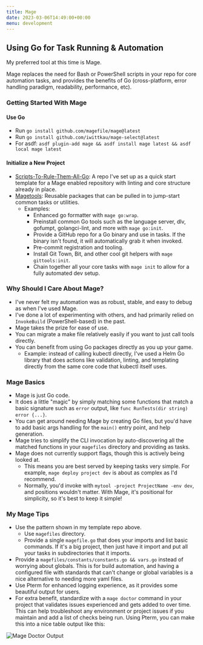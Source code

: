 ```yaml
---
title: Mage
date: 2023-03-06T14:49:00+00:00
menu: development
---
```


## Using Go for Task Running & Automation

My preferred tool at this time is Mage.

Mage replaces the need for Bash or PowerShell scripts in your repo for core automation tasks, and provides the benefits of Go (cross-platform, error handling paradigm, readability, performance, etc).

### Getting Started With Mage

#### Use Go

- Run `go install github.com/magefile/mage@latest`
- Run `go install github.com/iwittkau/mage-select@latest`
- For asdf: `asdf plugin-add mage && asdf install mage latest && asdf local mage latest`

#### Initialize a New Project

- [Scripts-To-Rule-Them-All-Go](https://github.com/sheldonhull/scripts-to-rule-them-all-go): A repo I've set up as a quick start template for a Mage enabled repository with linting and core structure already in place.
- [Magetools](https://github.com/sheldonhull/magetools): Reusable packages that can be pulled in to jump-start common tasks or utilities.
  - Examples:
    - Enhanced go formatter with `mage go:wrap`.
    - Preinstall common Go tools such as the language server, dlv, gofumpt, golangci-lint, and more with `mage go:init`.
    - Provide a GitHub repo for a Go binary and use in tasks. If the binary isn't found, it will automatically grab it when invoked.
    - Pre-commit registration and tooling.
    - Install Git Town, Bit, and other cool git helpers with `mage gittools:init`.
    - Chain together all your core tasks with `mage init` to allow for a fully automated dev setup.

### Why Should I Care About Mage?

- I've never felt my automation was as robust, stable, and easy to debug as when I've used Mage.
- I've done a lot of experimenting with others, and had primarily relied on `InvokeBuild` (PowerShell-based) in the past.
- Mage takes the prize for ease of use.
- You can migrate a make file relatively easily if you want to just call tools directly.
- You can benefit from using Go packages directly as you up your game.
  - Example: instead of calling kubectl directly, I've used a Helm Go library that does actions like validation, linting, and templating directly from the same core code that kubectl itself uses.

### Mage Basics

- Mage is just Go code.
- It does a little "magic" by simply matching some functions that match a basic signature such as `error` output, like `func RunTests(dir string) error {...}`.
- You can get around needing Mage by creating Go files, but you'd have to add basic args handling for the `main()` entry point, and help generation.
- Mage tries to simplify the CLI invocation by auto-discovering all the matched functions in your `magefiles` directory and providing as tasks.
- Mage does not currently support flags, though this is actively being looked at.
  - This means you are best served by keeping tasks very simple. For example, `mage deploy project dev` is about as complex as I'd recommend.
  - Normally, you'd invoke with `mytool -project ProjectName -env dev`, and positions wouldn't matter. With Mage, it's positional for simplicity, so it's best to keep it simple!

### My Mage Tips

- Use the pattern shown in my template repo above.
  - Use `magefiles` directory.
  - Provide a single `magefile.go` that does your imports and list basic commands. If it's a big project, then just have it import and put all your tasks in subdirectories that it imports.
- Provide a `magefiles/constants/constants.go && vars.go` instead of worrying about globals.
  This is for build automation, and having a configured file with standards that can't change or global variables is a nice alternative to needing more yaml files.
- Use Pterm for enhanced logging experience, as it provides some beautiful output for users.
- For extra benefit, standardize with a `mage doctor` command in your project that validates issues experienced and gets added to over time.
  This can help troubleshoot any environment or project issues if you maintain and add a list of checks being run.
  Using Pterm, you can make this into a nice table output like this:

![Mage Doctor Output](/images/notes/2022-06-11-16.52.33-mage-doctor.png 'Mage Doctor Output')
